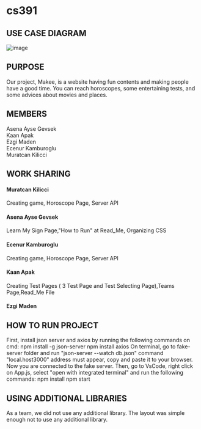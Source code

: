 # cs391

## USE CASE DIAGRAM
![image](https://user-images.githubusercontent.com/80036646/121782821-275ead00-cbb4-11eb-82a8-3f4edb0a1d9a.png)


## PURPOSE 
Our project, Makee, is a website having fun contents and making people have a good time. You can reach horoscopes, some entertaining tests, and some advices about movies and places. 


## MEMBERS

Asena Ayse Gevsek               
Kaan Apak       
Ezgi Maden   
Ecenur Kamburoglu       
Muratcan Kilicci

## WORK SHARING 

#### Muratcan Kilicci 
Creating game, Horoscope Page, Server API

#### Asena Ayse Gevsek 
Learn My Sign  Page,"How to Run" at Read_Me, Organizing CSS 

#### Ecenur Kamburoglu
Creating game, Horoscope Page, Server API

#### Kaan Apak
Creating Test Pages ( 3 Test Page and Test Selecting Page),Teams Page,Read_Me File   

#### Ezgi Maden


## HOW TO RUN PROJECT 
First, install json server and axios by running the following commands on cmd:
npm install -g json-server
npm install axios
On terminal, go to fake-server folder and run "json-server --watch db.json" command
"local.host3000" address must appear, copy and paste it  to your browser. Now you are connected to the fake server.
Then, go to VsCode, right click on App.js, select "open with integrated terminal" and run the following commands:
npm install
npm start

## USING ADDITIONAL LIBRARIES
As a team, we did not use any additional library. The layout was simple enough not to use any additional library. 
